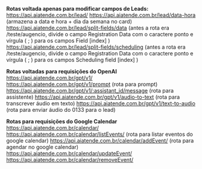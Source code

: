 **Rotas voltada apenas para modificar campos de Leads:**
https://api.aiatende.com.br/lead/
https://api.aiatende.com.br/lead/data-hora (armazena a data e hora + dia da semana no card)
https://api.aiatende.com.br/lead/split-fields/data (antes a rota era /teste/augencio, divide o campo Registration Data com o caractere ponto e vírgula ( ; ) para os campos Field [index] )
https://api.aiatende.com.br/lead/split-fields/scheduling (antes a rota era /teste/augencio, divide o campo Registration Data com o caractere ponto e vírgula ( ; ) para os campos Scheduling field [index] )

**Rotas voltadas para requisições do OpenAI**
https://api.aiatende.com.br/gpt/v1/
https://api.aiatende.com.br/gpt/v1/prompt (rota para prompt)
https://api.aiatende.com.br/gpt/v1/:assistant_id/message (rota para assistente)
https://api.aiatende.com.br/gpt/v1/audio-to-text (rota para transcrever áudio em texto)
https://api.aiatende.com.br/gpt/v1/text-to-audio (rota para enviar áudio do 0133 para o lead)

**Rotas para requisições do Google Calendar**
https://api.aiatende.com.br/calendar/
https://api.aiatende.com.br/calendar/listEvents/ (rota para listar eventos do google calendar)
https://api.aiatende.com.br/calendar/addEvent/ (rota para agendar no google calendar)
https://api.aiatende.com.br/calendar/updateEvent/
https://api.aiatende.com.br/calendar/removeEvent/
